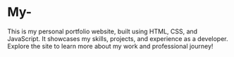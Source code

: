 # My-
This is my personal portfolio website, built using HTML, CSS, and JavaScript. It showcases my skills, projects, and experience as a developer. Explore the site to learn more about my work and professional journey!
